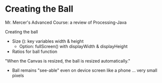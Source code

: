 # Creating the Ball
Mr. Mercer's Advanced Course: a review of Processing-Java

Creating the ball
- Size (): key variables width & height
  - Option: fullScreen() with displayWidth & displayHeight
- Ratios for ball function

"When the Canvas is resized, the ball is resized automatically."
- Ball remains "see-able" even on device screen like a phone ... very small pixels
